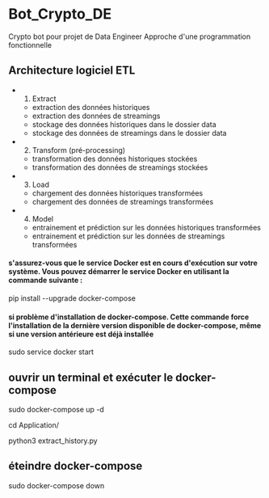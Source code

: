 # Bot_Crypto_DE
Crypto bot pour projet de Data Engineer
Approche d'une programmation fonctionnelle

## Architecture logiciel ETL
- 1. Extract
    - extraction des données historiques
    - extraction des données de streamings
    - stockage des données historiques dans le dossier data
    - stockage des données de streamings dans le dossier data

- 2. Transform (pré-processing)
    - transformation des données historiques stockées
    - transformation des données de streamings stockées

- 3. Load
    - chargement des données historiques transformées
    - chargement des données de streamings transformées

- 4. Model 
    - entrainement et prédiction sur les données historiques transformées
    - entrainement et prédiction sur les données de streamings transformées

#### s'assurez-vous que le service Docker est en cours d'exécution sur votre système. Vous pouvez démarrer le service Docker en utilisant la commande suivante :
pip install --upgrade docker-compose

#### si problème d'installation de docker-compose.  Cette commande force l'installation de la dernière version disponible de docker-compose, même si une version antérieure est déjà installée
sudo service docker start

## ouvrir un terminal et exécuter le docker-compose
sudo docker-compose up -d

<!-- ## accès au terminal ubuntu
docker exec -it ubuntu-project-api-binance bash

## installation de python et pip
cd home
apt-get update
apt-get install -y python3 python3-pip

## installation des dépendances
pip install -r requirements.txt -->

cd Application/

python3 extract_history.py

## éteindre docker-compose
sudo docker-compose down

